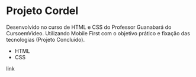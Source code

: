 # Projeto Cordel

Desenvolvido no curso de HTML e CSS do Professor Guanabará do CursoemVideo. Utilizando Mobile First com o objetivo prático e fixação das tecnologias (Projeto Concluido).

- HTML
- CSS

link 
